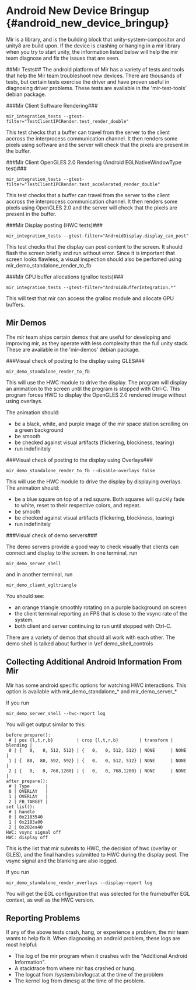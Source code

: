Android New Device Bringup {#android_new_device_bringup}
===============================

Mir is a library, and is the building block that unity-system-compositor and unity8 are build upon.
If the device is crashing or hanging in a mir library when you try to start unity, the information listed below will help the mir team diagnose and fix the issues that are seen.

##Mir Tests##
The android platform of Mir has a variety of tests and tools that help the Mir team troubleshoot
new devices. There are thousands of tests, but certain tests exercise the driver and have proven useful in diagnosing driver problems. These tests are available in the 'mir-test-tools' debian package.

###Mir Client Software Rendering###

    mir_integration_tests --gtest-filter="TestClientIPCRender.test_render_double"

This test checks that a buffer can travel from the server to the client accross the interprocess communication channel. It then renders some pixels using software and the server will check that the pixels are present in the buffer. 

###Mir Client OpenGLES 2.0 Rendering (Android EGLNativeWindowType test)###

    mir_integration_tests --gtest-filter="TestClientIPCRender.test_accelerated_render_double"

This test checks that a buffer can travel from the server to the client accross the interprocess communication channel. It then renders some pixels using OpenGLES 2.0 and the server will check that the pixels are present in the buffer. 

###Mir Display posting (HWC tests)###

    mir_integration_tests --gtest-filter="AndroidDisplay.display_can_post"

This test checks that the display can post content to the screen. It should flash the screen briefly and run without error. Since it is important that screen looks flawless, a visual inspection should also be perfomed using mir_demo_standalone_render_to_fb 

###Mir GPU buffer allocations (gralloc tests)###

    mir_integration_tests --gtest-filter="AndroidBufferIntegration.*"

This will test that mir can access the gralloc module and allocate GPU buffers.

Mir Demos
---------
The mir team ships certain demos that are useful for developing and improving mir, as they operate with 
less complexity than the full unity stack. These are available in the 'mir-demos' debian package.

###Visual check of posting to the display using GLES###

    mir_demo_standalone_render_to_fb

This will use the HWC module to drive the display. The program will display an animation to the screen until the program is stopped with Ctrl-C. This program forces HWC to display the OpenGLES 2.0 rendered image without using overlays.

The animation should:
 - be a black, white, and purple image of the mir space station scrolling on a green background
 - be smooth
 - be checked against visual artifacts (flickering, blockiness, tearing)
 - run indefinitely

###Visual check of posting to the display using Overlays###

    mir_demo_standalone_render_to_fb --disable-overlays false

This will use the HWC module to drive the display by displaying overlays.
The animation should:
 - be a blue square on top of a red square. Both squares will quickly fade to white, reset to their respective colors, and repeat.
 - be smooth
 - be checked against visual artifacts (flickering, blockiness, tearing)
 - run indefinitely

###Visual check of demo servers###

The demo servers provide a good way to check visually that clients can connect and display to the screen.
In one terminal, run

    mir_demo_server_shell

and in another terminal, run

    mir_demo_client_egltriangle

You should see:
 - an orange triangle smoothly rotating on a purple background on screen
 - the client terminal reporting an FPS that is close to the vsync rate of the system.
 - both client and server continuing to run until stopped with Ctrl-C.

There are a variety of demos that should all work with each other. The demo shell is talked about further in \ref demo_shell_controls

Collecting Additional Android Information From Mir
--------------------------------------------------
Mir has some android specific options for watching HWC interactions. This option is available with mir_demo_standalone_* and mir_demo_server_*

If you run 

    mir_demo_server_shell --hwc-report log

You will get output similar to this:

    before prepare():
     # | pos {l,t,r,b}         | crop {l,t,r,b}        | transform | blending | 
     0 | {   0,   0, 512, 512} | {   0,   0, 512, 512} | NONE      | NONE     | 
     1 | {  80,  80, 592, 592} | {   0,   0, 512, 512} | NONE      | NONE     | 
     2 | {   0,   0, 768,1280} | {   0,   0, 768,1280} | NONE      | NONE     | 
    after prepare():
     # | Type      | 
     0 | OVERLAY   | 
     1 | OVERLAY   | 
     2 | FB_TARGET | 
    set list():
     # | handle
     0 | 0x2183540
     1 | 0x2183a00
     2 | 0x202ea40
    HWC: vsync signal off
    HWC: display off

This is the list that mir submits to HWC, the decision of hwc (overlay or GLES), and the final handles submitted to HWC during the display post. The vsync signal and the blanking are also logged.

If you run

    mir_demo_standalone_render_overlays --display-report log

You will get the EGL configuration that was selected for the framebuffer EGL context, as well as the HWC version. 

Reporting Problems
-----------------
If any of the above tests crash, hang, or experience a problem, the mir team wants to help fix it.
When diagnosing an android problem, these logs are most helpful:
 - The log of the mir program when it crashes with the "Additional Android Information".
 - A stacktrace from where mir has crashed or hung.
 - The logcat from /system/bin/logcat at the time of the problem
 - The kernel log from dmesg at the time of the problem.
